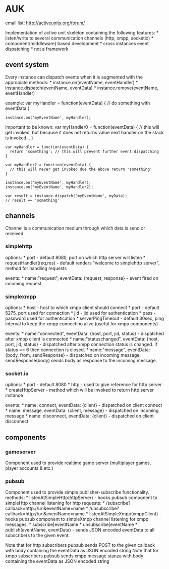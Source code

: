# AUK #
email list: http://activeunits.org/forum/ 

Implementation of active unit skeleton containing the following features:
    * listen/write to several communication channels (http, xmpp, socketio)
    * component(middleware) based development
    * cross instances event dispatching
    * not a framework

## event system ##
Every instance can dispatch events when it is augmented with the appropiate methods:
    * instance.on(eventName, eventHandler) 
    * instance.dispatch(eventName, eventData)
    * instance.remove(eventName, eventHandler)

example:
    var myHandler = function(eventData) {
      // do something with eventData
    }
  
    instance.on('myEventName', myHandler);

important to be known: 
    var myHandler0 = function(eventData) {
      // this will get invoked, but because it does not returns value next handler on the stack is invoked...
    }
  
    var myHandler = function(eventData) {
      return 'something'; // this will prevent further event dispatching
    }
  
    var myHandler2 = function(eventData) {
      // this will never get invoked due the above return 'something'
    }
  
    instance.on('myEventName', myHandler);
    instance.on('myEventName', myHandler2);
  
    var result = instance.dispatch('myEventName', myData);
    // result == 'something'

## channels ##
Channel is a communication medium through which data is send or received.

### simplehttp ###
options:
    * port - default 8080, port on which http server will listen
    * requestHandler(req,res) - default renders "welcome to simplehttp server", 
method for handling requests

events:
    * name:"request", eventData: {request, response} - event fired on incoming request.

### simplexmpp ###
options:
    * host - host to which xmpp client should connect
    * port - default 5275, port used for connection
    * jid - jid used for authentication
    * pass - password used for authentication
    * serverPingTimeout - default 30sec, ping interval to keep the xmpp connectino alive (useful for xmpp components)

events:
    * name:"connected", eventData: {host, port, jid, status} - dispatched after xmpp client is connected
    * name:"statuschanged", eventData: {host, port, jid, status} - dispatched after xmpp connection status is changed. if status == 6 then connection is closed.
    * name:"message", eventData: {body, from, sendResponse} - dispatched on incoming message, sendResponse(body) sends body as response to the incoming message.

### socket.io ###
options:
    * port - default 8080
    * http - used to give reference for http server
    * createHttpServer - method which will be invoked to return http server instance

events:
    * name: connect, eventData: {client} - dispatched on client connect
    * name: message, eventData: {client, message} - dispatched on incoming message
    * name: disconnect, eventData: {client} - dispatched on client disconnect

## components ##
### gameserver ###
Component used to provide realtime game server (multiplayer games, player accounts & etc.)
### pubsub ###
Component used to provide simple publisher-subscribe functionality. 
methods:
    * listenAtSimpleHttp(httpServer) - hooks pubsub component to simpleHttp channel listening for http requests:
      * /subscribe?callback=http://url&eventName=name
      * /unsubscribe?callback=http://url&eventName=name
    * listenAtSimpleXmpp(xmppClient) - hooks pubsub component to simpleXmpp channel listening for xmpp messages:
      * subscribe|eventName
      * unsubscribe|eventName
    * publish(eventName, eventData) - sends JSON encoded eventData to all subscribers to the given event.

Note that for http subscribers pubsub sends POST to the given callback with body containing the eventData as JSON encoded string
Note that for xmpp subscribers pubsub sends xmpp message stanza with body containing the eventData as JSON encoded string

